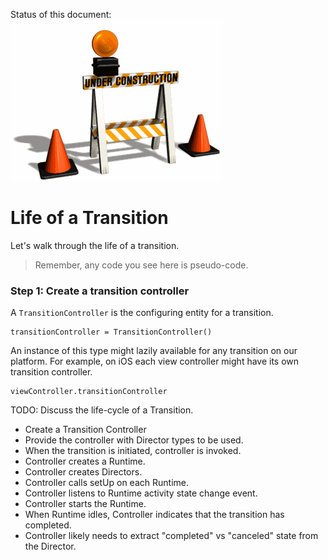 Status of this document:
![](../_assets/under-construction-flashing-barracade-animation.gif)

# Life of a Transition

Let's walk through the life of a transition.

>Remember, any code you see here is pseudo-code.

### Step 1: Create a transition controller

A `TransitionController` is the configuring entity for a transition.

    transitionController = TransitionController()

An instance of this type might lazily available for any transition on our platform. For example, on iOS each view controller might have its own transition controller.

    viewController.transitionController

TODO: Discuss the life-cycle of a Transition.

- Create a Transition Controller
- Provide the controller with Director types to be used.
- When the transition is initiated, controller is invoked.
- Controller creates a Runtime.
- Controller creates Directors.
- Controller calls setUp on each Runtime.
- Controller listens to Runtime activity state change event.
- Controller starts the Runtime.
- When Runtime idles, Controller indicates that the transition has completed.
- Controller likely needs to extract "completed" vs "canceled" state from the Director.
